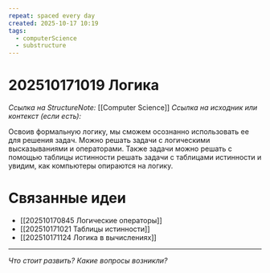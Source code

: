 ```yaml
---
repeat: spaced every day
created: 2025-10-17 10:19
tags:
  - computerScience
  - substructure
---
```

# 202510171019 Логика

*Ссылка на StructureNote:* [[Computer Science]]
*Ссылка на исходник или контекст (если есть):*

Освоив формальную логику, мы сможем осознанно использовать ее для решения задач. Можно решать задачи с логическими высказываниями и операторами. Также задачи можно решать с помощью таблицы истинности решать задачи с таблицами истинности и увидим, как компьютеры опираются на логику.

# Связанные идеи

- [[202510170845 Логические операторы]]
- [[202510171021 Таблицы истинности]]
- [[202510171124 Логика в вычислениях]]

---

*Что стоит развить? Какие вопросы возникли?*
